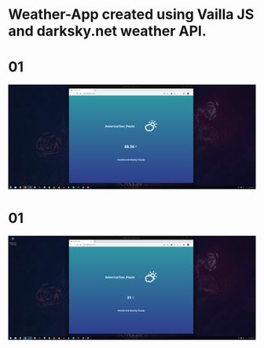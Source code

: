 # Weather-App created using Vailla JS and darksky.net weather API. 

# 01
<img src="Preview/DeepinScreenshot_20200106125957.png">
</br>

# 01
<img src="Preview/DeepinScreenshot_20200106130004.png">
</br>
